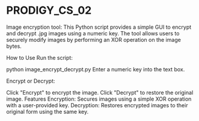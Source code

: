 # PRODIGY_CS_02
Image encryption tool:
This Python script provides a simple GUI to encrypt and decrypt .jpg images using a numeric key. The tool allows users to securely modify images by performing an XOR operation on the image bytes.

How to Use
Run the script:

python image_encrypt_decrypt.py
Enter a numeric key into the text box.

Encrypt or Decrypt:

Click "Encrypt" to encrypt the image.
Click "Decrypt" to restore the original image.
Features
Encryption: Secures images using a simple XOR operation with a user-provided key.
Decryption: Restores encrypted images to their original form using the same key.
